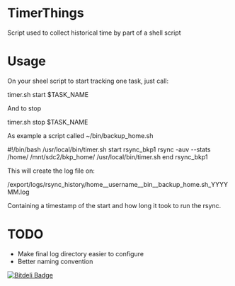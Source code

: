 TimerThings
===========

Script used to collect historical time by part of a shell script

Usage
=====
On your sheel script to start tracking one task, just call:

  timer.sh start $TASK_NAME

And to stop

  timer.sh stop $TASK_NAME


As example a script called ~/bin/backup_home.sh

  #!/bin/bash
  /usr/local/bin/timer.sh start rsync_bkp1
  rsync -auv --stats /home/ /mnt/sdc2/bkp_home/
  /usr/local/bin/timer.sh end rsync_bkp1

This will create the log file on:

  /export/logs/rsync_history/home__username__bin__backup_home.sh_YYYYMM.log
  
Containing a timestamp of the start and how long it took to run the rsync.



TODO
====
 - Make final log directory easier to configure
 - Better naming convention



[![Bitdeli Badge](https://d2weczhvl823v0.cloudfront.net/pmoranga/timerthings/trend.png)](https://bitdeli.com/free "Bitdeli Badge")
